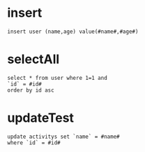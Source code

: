 insert
===

	insert user (name,age) value(#name#,#age#)

selectAll
===
	select * from user where 1=1 and
	`id` = #id#
	order by id asc 



updateTest
===

	update activitys set `name` = #name#
	where `id` = #id#
	



